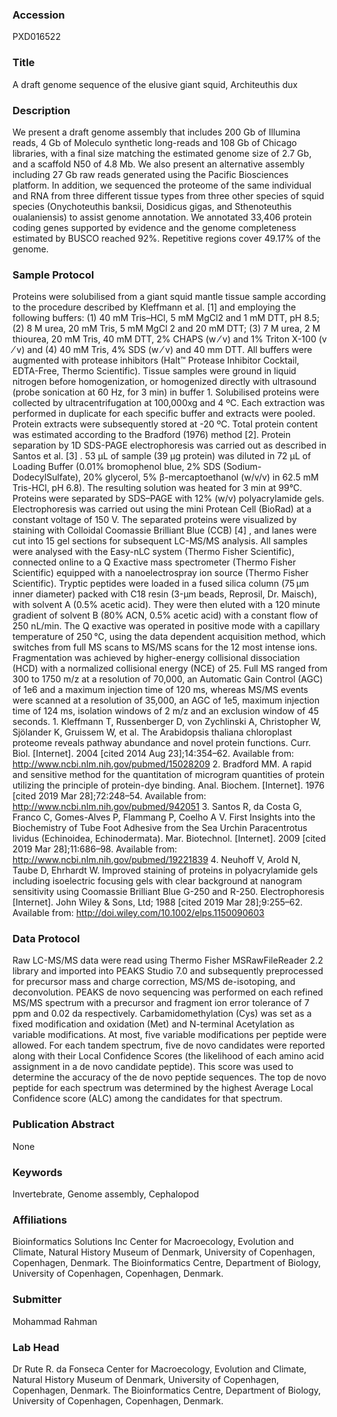 ### Accession
PXD016522

### Title
A draft genome sequence of the elusive giant squid, Architeuthis dux

### Description
We present a draft genome assembly that includes 200 Gb of Illumina reads, 4 Gb of Moleculo synthetic long-reads and 108 Gb of Chicago libraries, with a final size matching the estimated genome size of 2.7 Gb, and a scaffold N50 of 4.8 Mb. We also present an alternative assembly including 27 Gb raw reads generated using the Pacific Biosciences platform. In addition, we sequenced the proteome of the same individual and RNA from three different tissue types from three other species of squid species (Onychoteuthis banksii, Dosidicus gigas, and Sthenoteuthis oualaniensis) to assist genome annotation. We annotated 33,406 protein coding genes supported by evidence and the genome completeness estimated by BUSCO reached 92%. Repetitive regions cover 49.17% of the genome.

### Sample Protocol
Proteins were solubilised from a giant squid mantle tissue sample according to the procedure described by Kleffmann et al. [1] and employing the following buffers: (1) 40 mM Tris–HCl, 5 mM MgCl2 and 1 mM DTT, pH 8.5; (2) 8 M urea, 20 mM Tris, 5 mM MgCl 2 and 20 mM DTT; (3) 7 M urea, 2 M thiourea, 20 mM Tris, 40 mM DTT, 2% CHAPS (w ⁄ v) and 1% Triton X-100 (v ⁄ v) and (4) 40 mM Tris, 4% SDS (w ⁄ v) and 40 mm DTT. All buffers were augmented with protease inhibitors (Halt™ Protease Inhibitor Cocktail, EDTA-Free, Thermo Scientific). Tissue samples were ground in liquid nitrogen before homogenization, or homogenized directly with ultrasound (probe sonication at 60 Hz, for 3 min) in buffer 1. Solubilised proteins were collected by ultracentrifugation at 100,000xg and 4 ºC. Each extraction was performed in duplicate for each specific buffer and extracts were pooled. Protein extracts were subsequently stored at -20 ºC. Total protein content was estimated according to the Bradford (1976) method [2].   Protein separation by 1D SDS-PAGE electrophoresis was carried out as described in Santos et al. [3] . 53 µL of sample (39 µg protein) was diluted in 72 µL of Loading Buffer (0.01% bromophenol blue, 2% SDS (Sodium-DodecylSulfate), 20% glycerol, 5% β-mercaptoethanol (w/v/v) in 62.5 mM Tris-HCl, pH 6.8). The resulting solution was heated for 3 min at 99°C. Proteins were separated by SDS–PAGE with 12% (w/v) polyacrylamide gels. Electrophoresis was carried out using the mini Protean Cell (BioRad) at a constant voltage of 150 V. The separated proteins were visualized by staining with Colloidal Coomassie Brilliant Blue (CCB) [4] , and lanes were cut into 15 gel sections for subsequent LC-MS/MS analysis. All samples were analysed with the Easy-nLC system (Thermo Fisher Scientific), connected online to a Q Exactive mass spectrometer (Thermo Fisher Scientific) equipped with a nanoelectrospray ion source  (Thermo Fisher Scientific). Tryptic peptides were loaded in a fused silica column (75 µm inner diameter) packed with C18 resin (3-µm beads, Reprosil, Dr. Maisch), with solvent A (0.5% acetic acid). They were then eluted with a 120 minute gradient of solvent B (80% ACN, 0.5% acetic acid) with a constant flow of 250 nL/min. The Q exactive was operated in positive mode with a capillary temperature of 250 °C, using the data dependent acquisition method, which switches from full MS scans to MS/MS scans for the 12 most intense ions. Fragmentation was achieved by higher-energy collisional dissociation (HCD) with a normalized collisional energy (NCE) of 25. Full MS ranged from 300 to 1750 m/z at a resolution of 70,000, an Automatic Gain Control (AGC) of 1e6 and a maximum injection time of 120 ms, whereas MS/MS events were scanned at a resolution of 35,000, an AGC of 1e5, maximum injection time of 124 ms, isolation windows of 2 m/z and an exclusion window of 45 seconds.  1. Kleffmann T, Russenberger D, von Zychlinski A, Christopher W, Sjölander K, Gruissem W, et al. The Arabidopsis thaliana chloroplast proteome reveals pathway abundance and novel protein functions. Curr. Biol. [Internet]. 2004 [cited 2014 Aug 23];14:354–62. Available from: http://www.ncbi.nlm.nih.gov/pubmed/15028209  2. Bradford MM. A rapid and sensitive method for the quantitation of microgram quantities of protein utilizing the principle of protein-dye binding.  Anal. Biochem. [Internet]. 1976 [cited 2019 Mar 28];72:248–54. Available from: http://www.ncbi.nlm.nih.gov/pubmed/942051  3. Santos R, da Costa G, Franco C, Gomes-Alves P, Flammang P, Coelho A V. First Insights into the Biochemistry of Tube Foot Adhesive from the Sea Urchin Paracentrotus lividus (Echinoidea, Echinodermata).  Mar. Biotechnol. [Internet]. 2009 [cited 2019 Mar 28];11:686–98. Available from: http://www.ncbi.nlm.nih.gov/pubmed/19221839  4. Neuhoff V, Arold N, Taube D, Ehrhardt W. Improved staining of proteins in polyacrylamide gels including isoelectric focusing gels with clear background at nanogram sensitivity using Coomassie Brilliant Blue G-250 and R-250.  Electrophoresis [Internet]. John Wiley &amp; Sons, Ltd; 1988 [cited 2019 Mar 28];9:255–62. Available from: http://doi.wiley.com/10.1002/elps.1150090603

### Data Protocol
Raw LC-MS/MS data were read using Thermo Fisher MSRawFileReader 2.2 library and imported into PEAKS Studio 7.0 and subsequently preprocessed for precursor mass and charge correction, MS/MS de-isotoping, and deconvolution. PEAKS de novo sequencing was performed on each refined MS/MS spectrum with a precursor and fragment ion error tolerance of 7 ppm and 0.02 da respectively. Carbamidomethylation (Cys) was set as a fixed modification and oxidation (Met) and N-terminal Acetylation as variable modifications. At most, five variable modifications per peptide were allowed. For each tandem spectrum, five de novo candidates were reported along with their Local Confidence Scores (the likelihood of each amino acid assignment in a de novo candidate peptide). This score was used to determine the accuracy of the de novo peptide sequences. The top de novo peptide for each spectrum was determined by the highest Average Local Confidence score (ALC) among the candidates for that spectrum.

### Publication Abstract
None

### Keywords
Invertebrate, Genome assembly, Cephalopod

### Affiliations
Bioinformatics Solutions Inc
Center for Macroecology, Evolution and Climate, Natural History Museum of Denmark, University of Copenhagen, Copenhagen, Denmark. The Bioinformatics Centre, Department of Biology, University of Copenhagen, Copenhagen, Denmark.

### Submitter
Mohammad Rahman

### Lab Head
Dr Rute R. da Fonseca
Center for Macroecology, Evolution and Climate, Natural History Museum of Denmark, University of Copenhagen, Copenhagen, Denmark. The Bioinformatics Centre, Department of Biology, University of Copenhagen, Copenhagen, Denmark.


